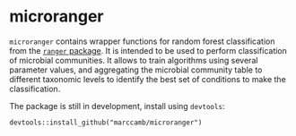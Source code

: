 # microranger

`microranger` contains wrapper functions for random forest classification from the [`ranger` package](https://github.com/imbs-hl/ranger).
It is intended to be used to perform classification of microbial communities. It allows to train algorithms using several parameter values, and aggregating the microbial community table to different taxonomic levels to identify the best set of conditions to make the classification.

The package is still in development, install using `devtools`:

```
devtools::install_github("marccamb/microranger")
```
